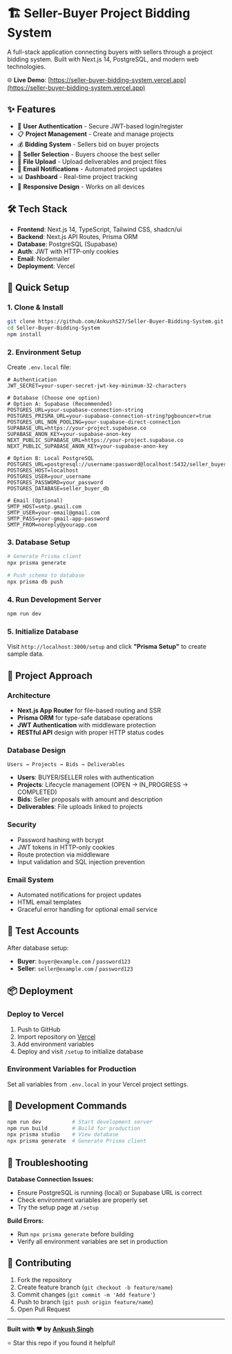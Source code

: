 # 🏗️ Seller-Buyer Project Bidding System

A full-stack application connecting buyers with sellers through a project bidding system. Built with Next.js 14, PostgreSQL, and modern web technologies.

🌐 **Live Demo**: [https://seller-buyer-bidding-system.vercel.app](https://seller-buyer-bidding-system.vercel.app)

## ✨ Features

- 🔐 **User Authentication** - Secure JWT-based login/register
- 📋 **Project Management** - Create and manage projects
- 💰 **Bidding System** - Sellers bid on buyer projects
- 👥 **Seller Selection** - Buyers choose the best seller
- 📁 **File Upload** - Upload deliverables and project files
- 📧 **Email Notifications** - Automated project updates
- 📊 **Dashboard** - Real-time project tracking
- 📱 **Responsive Design** - Works on all devices

## 🛠 Tech Stack

- **Frontend**: Next.js 14, TypeScript, Tailwind CSS, shadcn/ui
- **Backend**: Next.js API Routes, Prisma ORM
- **Database**: PostgreSQL (Supabase)
- **Auth**: JWT with HTTP-only cookies
- **Email**: Nodemailer
- **Deployment**: Vercel

## 🚀 Quick Setup

### 1. Clone & Install

```bash
git clone https://github.com/AnkushS27/Seller-Buyer-Bidding-System.git
cd Seller-Buyer-Bidding-System
npm install
```

### 2. Environment Setup

Create `.env.local` file:

```env
# Authentication
JWT_SECRET=your-super-secret-jwt-key-minimum-32-characters

# Database (Choose one option)
# Option A: Supabase (Recommended)
POSTGRES_URL=your-supabase-connection-string
POSTGRES_PRISMA_URL=your-supabase-connection-string?pgbouncer=true
POSTGRES_URL_NON_POOLING=your-supabase-direct-connection
SUPABASE_URL=https://your-project.supabase.co
SUPABASE_ANON_KEY=your-supabase-anon-key
NEXT_PUBLIC_SUPABASE_URL=https://your-project.supabase.co
NEXT_PUBLIC_SUPABASE_ANON_KEY=your-supabase-anon-key

# Option B: Local PostgreSQL
POSTGRES_URL=postgresql://username:password@localhost:5432/seller_buyer_db
POSTGRES_HOST=localhost
POSTGRES_USER=your_username
POSTGRES_PASSWORD=your_password
POSTGRES_DATABASE=seller_buyer_db

# Email (Optional)
SMTP_HOST=smtp.gmail.com
SMTP_USER=your-email@gmail.com
SMTP_PASS=your-gmail-app-password
SMTP_FROM=noreply@yourapp.com
```

### 3. Database Setup

```bash
# Generate Prisma client
npx prisma generate

# Push schema to database
npx prisma db push
```

### 4. Run Development Server

```bash
npm run dev
```

### 5. Initialize Database

Visit `http://localhost:3000/setup` and click **"Prisma Setup"** to create sample data.

## 🎯 Project Approach

### Architecture

- **Next.js App Router** for file-based routing and SSR
- **Prisma ORM** for type-safe database operations
- **JWT Authentication** with middleware protection
- **RESTful API** design with proper HTTP status codes

### Database Design

```
Users → Projects → Bids → Deliverables
```

- **Users**: BUYER/SELLER roles with authentication
- **Projects**: Lifecycle management (OPEN → IN_PROGRESS → COMPLETED)
- **Bids**: Seller proposals with amount and description
- **Deliverables**: File uploads linked to projects

### Security

- Password hashing with bcrypt
- JWT tokens in HTTP-only cookies
- Route protection via middleware
- Input validation and SQL injection prevention

### Email System

- Automated notifications for project updates
- HTML email templates
- Graceful error handling for optional email service

## 🧪 Test Accounts

After database setup:

- **Buyer**: `buyer@example.com` / `password123`
- **Seller**: `seller@example.com` / `password123`

## 📦 Deployment

### Deploy to Vercel

1. Push to GitHub
2. Import repository on [Vercel](https://vercel.com)
3. Add environment variables
4. Deploy and visit `/setup` to initialize database

### Environment Variables for Production

Set all variables from `.env.local` in your Vercel project settings.

## 🔧 Development Commands

```bash
npm run dev          # Start development server
npm run build        # Build for production
npx prisma studio    # View database
npx prisma generate  # Generate Prisma client
```

## 🐛 Troubleshooting

**Database Connection Issues:**

- Ensure PostgreSQL is running (local) or Supabase URL is correct
- Check environment variables are properly set
- Try the setup page at `/setup`

**Build Errors:**

- Run `npx prisma generate` before building
- Verify all environment variables are set in production

## 🤝 Contributing

1. Fork the repository
2. Create feature branch (`git checkout -b feature/name`)
3. Commit changes (`git commit -m 'Add feature'`)
4. Push to branch (`git push origin feature/name`)
5. Open Pull Request

---

**Built with ❤️ by [Ankush Singh](https://github.com/AnkushS27)**

⭐ Star this repo if you found it helpful!
